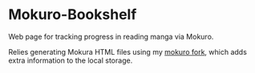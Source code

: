 # Mokuro-Bookshelf
Web page for tracking progress in reading manga via Mokuro.

Relies generating Mokura HTML files using my [mokuro fork](https://github.com/ChristopherFritz/mokuro), which adds extra information to the local storage.
